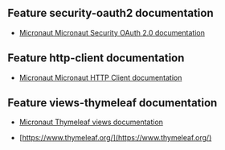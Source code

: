 ## Feature security-oauth2 documentation

- [Micronaut Micronaut Security OAuth 2.0 documentation](https://micronaut-projects.github.io/micronaut-security/latest/guide/index.html#oauth)

## Feature http-client documentation

- [Micronaut Micronaut HTTP Client documentation](https://docs.micronaut.io/latest/guide/index.html#httpClient)

## Feature views-thymeleaf documentation

- [Micronaut Thymeleaf views documentation](https://micronaut-projects.github.io/micronaut-views/latest/guide/index.html#thymeleaf)

- [https://www.thymeleaf.org/](https://www.thymeleaf.org/)

